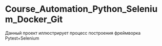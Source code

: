 # Course_Automation_Python_Selenium_Docker_Git
Данный проект иллюстрирует процесс построения фреймворка Pytest+Selenium
